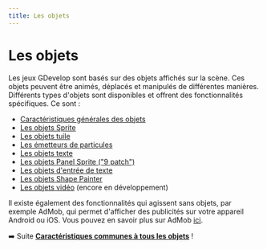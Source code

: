 ```yaml
---
title: Les objets
---
```

# Les objets

Les jeux GDevelop sont basés sur des objets affichés sur la scène. Ces objets peuvent être animés, déplacés et manipulés de différentes manières. Différents types d'objets sont disponibles et offrent des fonctionnalités spécifiques. Ce sont :

* [Caractéristiques générales des objets](/fr/gdevelop5/objects/base_object)
* [Les objets Sprite](/fr/gdevelop5/objects/sprite)
* [Les objets tuile](/fr/gdevelop5/objects/tiled_sprite)
* [Les émetteurs de particules](/fr/gdevelop5/objects/particles_emitter)
* [Les objets texte](/fr/gdevelop5/objects/text)
* [Les objets Panel Sprite ("9 patch")](/fr/gdevelop5/objects/panel_sprite)
* [Les objets d'entrée de texte](/fr/gdevelop5/objects/text_entry)
* [Les objets Shape Painter](/fr/gdevelop5/objects/shape_painter)
* [Les objets vidéo](/fr/gdevelop5/objects/video) (encore en développement)

Il existe également des fonctionnalités qui agissent sans objets, par exemple AdMob, qui permet d'afficher des publicités sur votre appareil Android ou iOS. Vous pouvez en savoir plus sur AdMob [ici](/gdevelop5/all-features/admob). 

➡️ Suite **[Caractéristiques communes à tous les objets](/fr/gdevelop5/objects/base_object)** ! 